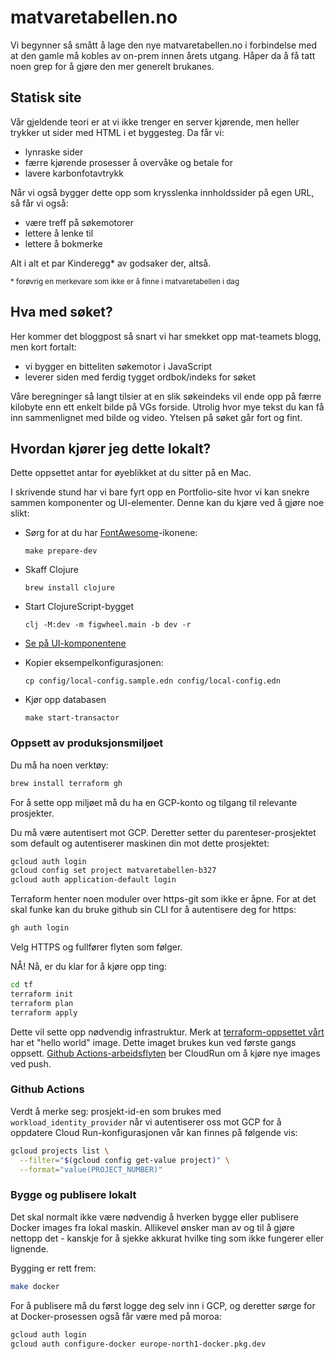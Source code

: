 # matvaretabellen.no

Vi begynner så smått å lage den nye matvaretabellen.no i forbindelse med at den
gamle må kobles av on-prem innen årets utgang. Håper da å få tatt noen grep for
å gjøre den mer generelt brukanes.

## Statisk site

Vår gjeldende teori er at vi ikke trenger en server kjørende, men heller trykker
ut sider med HTML i et byggesteg. Da får vi:

- lynraske sider
- færre kjørende prosesser å overvåke og betale for
- lavere karbonfotavtrykk

Når vi også bygger dette opp som krysslenka innholdssider på egen URL, så får vi
også:

- være treff på søkemotorer
- lettere å lenke til
- lettere å bokmerke

Alt i alt et par Kinderegg* av godsaker der, altså.

<small>* forøvrig en merkevare som ikke er å finne i matvaretabellen i dag</small>

## Hva med søket?

Her kommer det bloggpost så snart vi har smekket opp mat-teamets blogg, men kort fortalt:

- vi bygger en bitteliten søkemotor i JavaScript
- leverer siden med ferdig tygget ordbok/indeks for søket

Våre beregninger så langt tilsier at en slik søkeindeks vil ende opp på færre
kilobyte enn ett enkelt bilde på VGs forside. Utrolig hvor mye tekst du kan få
inn sammenlignet med bilde og video. Ytelsen på søket går fort og fint.

## Hvordan kjører jeg dette lokalt?

Dette oppsettet antar for øyeblikket at du sitter på en Mac.

I skrivende stund har vi bare fyrt opp en Portfolio-site hvor vi kan snekre
sammen komponenter og UI-elementer. Denne kan du kjøre ved å gjøre noe slikt:

- Sørg for at du har [FontAwesome](https://fontawesome.com)-ikonene:

    ```
    make prepare-dev
    ```

- Skaff Clojure

    ```
    brew install clojure
    ```

- Start ClojureScript-bygget

    ```
    clj -M:dev -m figwheel.main -b dev -r
    ```

- [Se på UI-komponentene](http://localhost:5054/)

- Kopier eksempelkonfigurasjonen:

    ```
    cp config/local-config.sample.edn config/local-config.edn
    ```

- Kjør opp databasen

    ```
    make start-transactor
    ```

### Oppsett av produksjonsmiljøet

Du må ha noen verktøy:

```sh
brew install terraform gh
```

For å sette opp miljøet må du ha en GCP-konto og tilgang til relevante
prosjekter.

Du må være autentisert mot GCP. Deretter setter du parenteser-prosjektet som
default og autentiserer maskinen din mot dette prosjektet:

```sh
gcloud auth login
gcloud config set project matvaretabellen-b327
gcloud auth application-default login
```

Terraform henter noen moduler over https-git som ikke er åpne. For at det skal
funke kan du bruke github sin CLI for å autentisere deg for https:

```sh
gh auth login
```

Velg HTTPS og fullfører flyten som følger.

NÅ! Nå, er du klar for å kjøre opp ting:

```sh
cd tf
terraform init
terraform plan
terraform apply
```

Dette vil sette opp nødvendig infrastruktur. Merk at [terraform-oppsettet
vårt](./tf/main.tf) har et "hello world" image. Dette imaget brukes kun ved
første gangs oppsett. [Github
Actions-arbeidsflyten](.github/workflows/build.yml) ber CloudRun om å kjøre nye
images ved push.

### Github Actions

Verdt å merke seg: prosjekt-id-en som brukes med `workload_identity_provider`
når vi autentiserer oss mot GCP for å oppdatere Cloud Run-konfigurasjonen vår
kan finnes på følgende vis:

```sh
gcloud projects list \
  --filter="$(gcloud config get-value project)" \
  --format="value(PROJECT_NUMBER)"
```

### Bygge og publisere lokalt

Det skal normalt ikke være nødvendig å hverken bygge eller publisere Docker
images fra lokal maskin. Allikevel ønsker man av og til å gjøre nettopp det -
kanskje for å sjekke akkurat hvilke ting som ikke fungerer eller lignende.

Bygging er rett frem:

```sh
make docker
```

For å publisere må du først logge deg selv inn i GCP, og deretter sørge for at
Docker-prosessen også får være med på moroa:

```sh
gcloud auth login
gcloud auth configure-docker europe-north1-docker.pkg.dev
```
